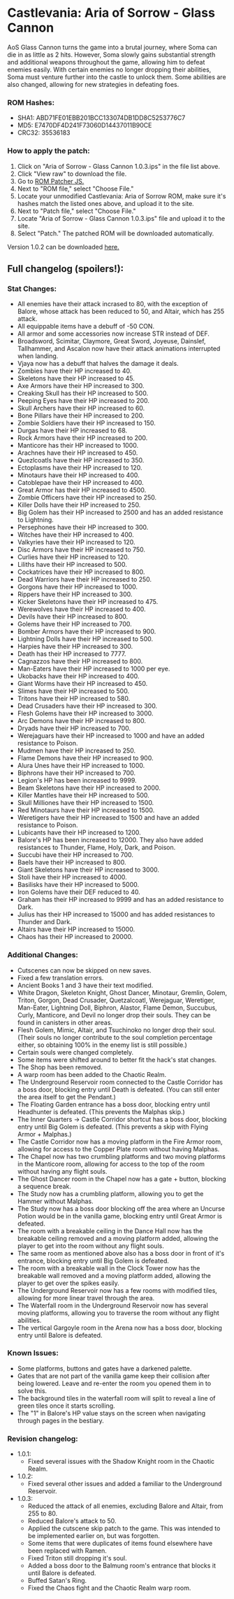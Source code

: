 # Castlevania: Aria of Sorrow - Glass Cannon

AoS Glass Cannon turns the game into a brutal journey, where Soma can die in as little as 2 hits. However, Soma slowly gains substantial strength and additional weapons throughout the game, allowing him to defeat enemies easily. With certain enemies no longer dropping their abilities, Soma must venture further into the castle to unlock them. Some abilities are also changed, allowing for new strategies in defeating foes.

### ROM Hashes:
- SHA1: ABD71FE01EBB201BCC133074DB1DD8C5253776C7
- MD5: E7470DF4D241F73060D14437011B90CE
- CRC32: 35536183

### How to apply the patch: 
1) Click on "Aria of Sorrow - Glass Cannon 1.0.3.ips" in the file list above.
2) Click "View raw" to download the file.
3) Go to [ROM Patcher JS.](https://romhacking.net/patch)
4) Next to "ROM file," select "Choose File."
5) Locate your unmodified Castlevania: Aria of Sorrow ROM, make sure it's hashes match the listed ones above, and upload it to the site.
6) Next to "Patch file," select "Choose File."
7) Locate "Aria of Sorrow - Glass Cannon 1.0.3.ips" file and upload it to the site.
8) Select "Patch." The patched ROM will be downloaded automatically.

Version 1.0.2 can be downloaded [here.](https://www.romhacking.net/hacks/8209/)

## Full changelog (spoilers!):

### Stat Changes:  
* All enemies have their attack incrased to 80, with the exception of Balore, whose attack has been reduced to 50, and Altair, which has 255 attack.  
* All equippable items have a debuff of -50 CON.  
* All armor and some accessories now increase STR instead of DEF.  
* Broadsword, Scimitar, Claymore, Great Sword, Joyeuse, Dainslef, Tallhammer, and Ascalon now have their attack animations interrupted when landing.  
* Vjaya now has a debuff that halves the damage it deals.  
* Zombies have their HP increased to 40.  
* Skeletons have their HP increased to 45.  
* Axe Armors have their HP increased to 300.  
* Creaking Skull has their HP increased to 500.  
* Peeping Eyes have their HP increased to 200.  
* Skull Archers have their HP increased to 60.  
* Bone Pillars have their HP increased to 200.  
* Zombie Soldiers have their HP increased to 150.  
* Durgas have their HP increased to 68.  
* Rock Armors have their HP increased to 200.  
* Manticore has their HP increased to 1000.  
* Arachnes have their HP increased to 450.  
* Quezlcoatls have their HP increased to 350.  
* Ectoplasms have their HP increased to 120.  
* Minotaurs have their HP increased to 400.  
* Catoblepae have their HP increased to 400.  
* Great Armor has their HP increased to 4500.  
* Zombie Officers have their HP increased to 250.  
* Killer Dolls have their HP increased to 250.  
* Big Golem has their HP increased to 2500 and has an added resistance to Lightning.  
* Persephones have their HP increased to 300.  
* Witches have their HP increased to 400.  
* Valkyries have their HP increased to 120.  
* Disc Armors have their HP increased to 750.  
* Curlies have their HP increased to 120.  
* Liliths have their HP increased to 500.  
* Cockatrices have their HP increased to 800.  
* Dead Warriors have their HP increased to 250.  
* Gorgons have their HP increased to 1000.  
* Rippers have their HP increased to 300.  
* Kicker Skeletons have their HP increased to 475.  
* Werewolves have their HP increased to 400.  
* Devils have their HP increased to 800.  
* Golems have their HP increased to 700.  
* Bomber Armors have their HP increased to 900.  
* Lightning Dolls have their HP increased to 500.  
* Harpies have their HP increased to 300.  
* Death has their HP increased to 7777.  
* Cagnazzos have their HP increased to 800.  
* Man-Eaters have their HP increased to 1000 per eye.  
* Ukobacks have their HP increased to 400.  
* Giant Worms have their HP increased to 450.  
* Slimes have their HP increased to 500.  
* Tritons have their HP increased to 580.  
* Dead Crusaders have their HP increased to 300.  
* Flesh Golems have their HP increased to 3000.  
* Arc Demons have their HP increased to 800.  
* Dryads have their HP increased to 700.  
* Werejaguars have their HP increased to 1000 and have an added resistance to Poison.  
* Mudmen have their HP increased to 250.  
* Flame Demons have their HP increased to 900.  
* Alura Unes have their HP increased to 1000.  
* Biphrons have their HP increased to 700.  
* Legion's HP has been increased to 9999.  
* Beam Skeletons have their HP increased to 2000.  
* Killer Mantles have their HP increased to 500.  
* Skull Milliones have their HP increased to 1500.  
* Red Minotaurs have their HP increased to 1500.  
* Weretigers have their HP increased to 1500 and have an added resistance to Poison.  
* Lubicants have their HP increased to 1200.  
* Balore's HP has been increased to 12000. They also have added resistances to Thunder, Flame, Holy, Dark, and Poison.  
* Succubi have their HP increased to 700.  
* Baels have their HP increased to 800.  
* Giant Skeletons have their HP increased to 3000.  
* Stoli have their HP increased to 4000.  
* Basilisks have their HP increased to 5000.  
* Iron Golems have their DEF reduced to 40.  
* Graham has their HP increased to 9999 and has an added resistance to Dark.  
* Julius has their HP increased to 15000 and has added resistances to Thunder and Dark.  
* Altairs have their HP increased to 15000.  
* Chaos has their HP increased to 20000.  
  
### Additional Changes:
* Cutscenes can now be skipped on new saves.  
* Fixed a few translation errors.  
* Ancient Books 1 and 3 have their text modified.  
* White Dragon, Skeleton Knight, Ghost Dancer, Minotaur, Gremlin, Golem, Triton, Gorgon, Dead Crusader, Quetzalcoatl, Werejaguar, Weretiger, Man-Eater, Lightning Doll, Biphron, Alastor, Flame Demon, Succubus, Curly, Manticore, and Devil no longer drop their souls. They can be found in canisters in other areas.  
* Flesh Golem, Mimic, Altair, and Tsuchinoko no longer drop their soul. (Their souls no longer contribute to the soul completion percentage either, so obtaining 100% in the enemy list is still possible.)  
* Certain souls were changed completely.  
* Some items were shifted around to better fit the hack's stat changes.  
* The Shop has been removed.  
* A warp room has been added to the Chaotic Realm.  
* The Underground Reservoir room connected to the Castle Corridor has a boss door, blocking entry until Death is defeated. (You can still enter the area itself to get the Pendant.)  
* The Floating Garden entrance has a boss door, blocking entry until Headhunter is defeated. (This prevents the Malphas skip.)  
* The Inner Quarters -> Castle Corridor shortcut has a boss door, blocking entry until Big Golem is defeated. (This prevents a skip with Flying Armor + Malphas.)  
* The Castle Corridor now has a moving platform in the Fire Armor room, allowing for access to the Copper Plate room without having Malphas.  
* The Chapel now has two crumbling platforms and two moving platforms in the Manticore room, allowing for access to the top of the room without having any flight souls.
* The Ghost Dancer room in the Chapel now has a gate + button, blocking a sequence break.  
* The Study now has a crumbling platform, allowing you to get the Hammer without Malphas.  
* The Study now has a boss door blocking off the area where an Uncurse Potion would be in the vanilla game, blocking entry until Great Armor is defeated.  
* The room with a breakable ceiling in the Dance Hall now has the breakable ceiling removed and a moving platform added, allowing the player to get into the room without any flight souls.  
* The same room as mentioned above also has a boss door in front of it's entrance, blocking entry until Big Golem is defeated.  
* The room with a breakable wall in the Clock Tower now has the breakable wall removed and a moving platform added, allowing the player to get over the spikes easily.  
* The Underground Reservoir now has a few rooms with modified tiles, allowing for more linear travel through the area.  
* The Waterfall room in the Underground Reservoir now has several moving platforms, allowing you to traverse the room without any flight abilities.  
* The vertical Gargoyle room in the Arena now has a boss door, blocking entry until Balore is defeated.  

### Known Issues:
* Some platforms, buttons and gates have a darkened palette.  
* Gates that are not part of the vanilla game keep their collision after being lowered. Leave and re-enter the room you opened them in to solve this.  
* The background tiles in the waterfall room will split to reveal a line of green tiles once it starts scrolling.  
* The "1" in Balore's HP value stays on the screen when navigating through pages in the bestiary.  

### Revision changelog:
- 1.0.1:
    * Fixed several issues with the Shadow Knight room in the Chaotic Realm. 
- 1.0.2:
    * Fixed several other issues and added a familiar to the Underground Reservoir.
- 1.0.3:
    * Reduced the attack of all enemies, excluding Balore and Altair, from 255 to 80.  
    * Reduced Balore's attack to 50.  
    * Applied the cutscene skip patch to the game. This was intended to be implemented earlier on, but was forgotten.  
    * Some items that were duplicates of items found elsewhere have been replaced with Ramen.  
    * Fixed Triton still dropping it's soul.  
    * Added a boss door to the Balmung room's entrance that blocks it until Balore is defeated.  
    * Buffed Satan's Ring.  
    * Fixed the Chaos fight and the Chaotic Realm warp room.  
